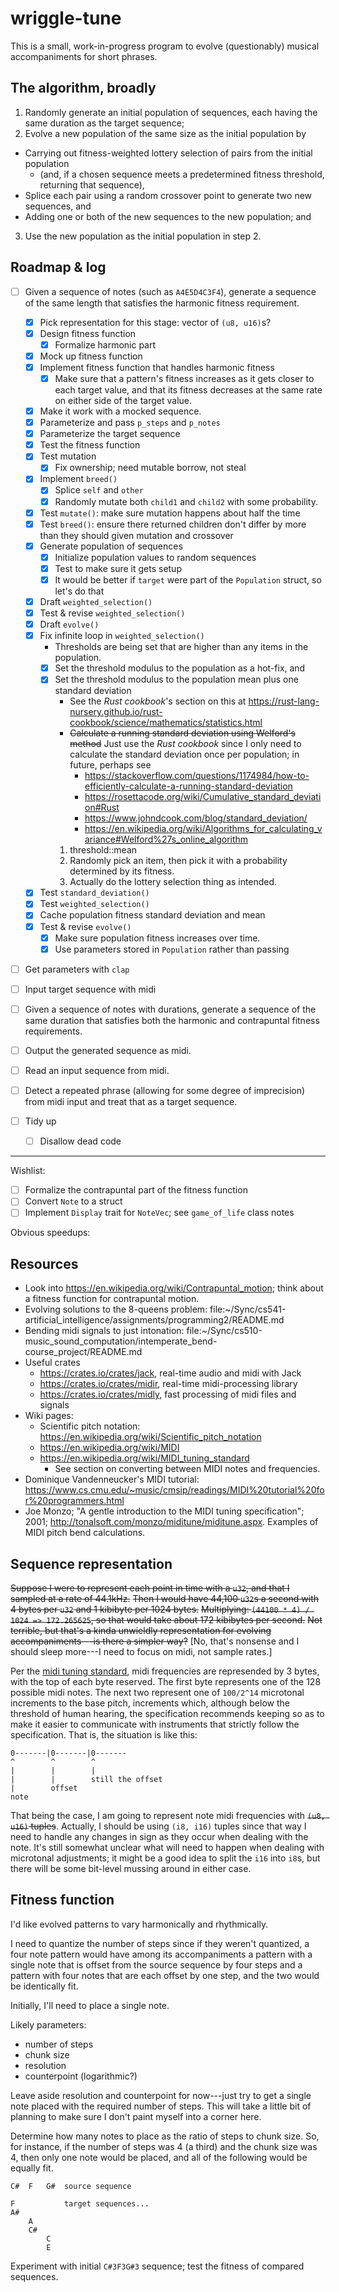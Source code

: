 # wriggle-tune

This is a small, work-in-progress program to evolve (questionably) musical accompaniments for short phrases.

## The algorithm, broadly

1. Randomly generate an initial population of sequences, each having the same duration as the target sequence;
2. Evolve a new population of the same size as the initial population by
  - Carrying out fitness-weighted lottery selection of pairs from the initial population
    - (and, if a chosen sequence meets a predetermined fitness threshold, returning that sequence),
  - Splice each pair using a random crossover point to generate two new sequences, and
  - Adding one or both of the new sequences to the new population; and
3. Use the new population as the initial population in step 2.

## Roadmap & log

- [ ] Given a sequence of notes (such as `A4E5D4C3F4`), generate a sequence of the same length that satisfies the harmonic fitness requirement.
	- [x] Pick representation for this stage: vector of `(u8, u16)`s?
	- [x] Design fitness function
		- [x] Formalize harmonic part
	- [x] Mock up fitness function
	- [x] Implement fitness function that handles harmonic fitness
		- [x] Make sure that a pattern's fitness increases as it gets closer to each target value, and that its fitness decreases at the same rate on either side of the target value.
	- [x] Make it work with a mocked sequence.
	- [x] Parameterize and pass `p_steps` and `p_notes`
	- [x] Parameterize the target sequence
	- [x] Test the fitness function
	- [x] Test mutation
		- [x] Fix ownership; need mutable borrow, not steal
	- [x] Implement `breed()`
		- [x] Splice `self` and `other`
		- [x] Randomly mutate both `child1` and `child2` with some probability.
	- [x] Test `mutate()`: make sure mutation happens about half the time
	- [x] Test `breed()`: ensure there returned children don't differ by more than they should given mutation and crossover
	- [x] Generate population of sequences
		- [x] Initialize population values to random sequences
		- [x] Test to make sure it gets setup
		- [x] It would be better if `target` were part of the `Population` struct, so let's do that
	- [x] Draft `weighted_selection()`
	- [x] Test & revise `weighted_selection()`
	- [x] Draft `evolve()`
	- [x] Fix infinite loop in `weighted_selection()`
		- Thresholds are being set that are higher than any items in the population.
		- [x] Set the threshold modulus to the population as a hot-fix, and
		- [x] Set the threshold modulus to the population mean plus one standard deviation
			- See the _Rust cookbook_'s section on this at https://rust-lang-nursery.github.io/rust-cookbook/science/mathematics/statistics.html
			- ~~Calculate a running standard deviation using Welford's method~~  Just use the _Rust cookbook_ since I only need to calculate the standard deviation once per population; in future, perhaps see
				- https://stackoverflow.com/questions/1174984/how-to-efficiently-calculate-a-running-standard-deviation
				- https://rosettacode.org/wiki/Cumulative_standard_deviation#Rust
				- https://www.johndcook.com/blog/standard_deviation/
				- https://en.wikipedia.org/wiki/Algorithms_for_calculating_variance#Welford%27s_online_algorithm
			1. threshold::mean
			2. Randomly pick an item, then pick it with a probability determined by its fitness.
			3. Actually do the lottery selection thing as intended.
	- [x] Test `standard_deviation()`
	- [x] Test `weighted_selection()`
	- [x] Cache population fitness standard deviation and mean
	- [x] Test & revise `evolve()`
		- [x] Make sure population fitness increases over time.
		- [x] Use parameters stored in `Population` rather than passing
- [ ] Get parameters with `clap`
- [ ] Input target sequence with midi

- [ ] Given a sequence of notes with durations, generate a sequence of the same duration that satisfies both the harmonic and contrapuntal fitness requirements.
- [ ] Output the generated sequence as midi.
- [ ] Read an input sequence from midi.
- [ ] Detect a repeated phrase (allowing for some degree of imprecision) from midi input and treat that as a target sequence.
- [ ] Tidy up
	- [ ] Disallow dead code

-----

Wishlist:

- [ ] Formalize the contrapuntal part of the fitness function
- [ ] Convert `Note` to a struct
- [ ] Implement `Display` trait for `NoteVec`; see `game_of_life` class notes

Obvious speedups:

## Resources

- Look into https://en.wikipedia.org/wiki/Contrapuntal_motion; think about a fitness function for contrapuntal motion.
- Evolving solutions to the 8-queens problem: file:~/Sync/cs541-artificial_intelligence/assignments/programming2/README.md
- Bending midi signals to just intonation: file:~/Sync/cs510-music_sound_computation/intemperate_bend-course_project/README.md
- Useful crates
	- https://crates.io/crates/jack, real-time audio and midi with Jack
	- https://crates.io/crates/midir, real-time midi-processing library
	- https://crates.io/crates/midly, fast processing of midi files and signals
- Wiki pages:
	- Scientific pitch notation: https://en.wikipedia.org/wiki/Scientific_pitch_notation
	- https://en.wikipedia.org/wiki/MIDI
	- https://en.wikipedia.org/wiki/MIDI_tuning_standard
		- See section on converting between MIDI notes and frequencies.
- Dominique Vandenneucker's MIDI tutorial: https://www.cs.cmu.edu/~music/cmsip/readings/MIDI%20tutorial%20for%20programmers.html
- Joe Monzo; "A gentle introduction to the MIDI tuning specification"; 2001; http://tonalsoft.com/monzo/miditune/miditune.aspx.  Examples of MIDI pitch bend calculations.

## Sequence representation

~~Suppose I were to represent each point in time with a `u32`, and that I sampled at a rate of 44.1kHz.~~
~~Then I would have 44,100 `u32`s a second with 4 bytes per `u32` and 1 kibibyte per 1024 bytes.~~
~~Multiplying: `(44100 * 4) / 1024 => 172.265625`, so that would take about 172 kibibytes per second.~~
~~Not terrible, but that's a kinda unwieldly representation for evolving accompaniments---is there a simpler way?~~
[No, that's nonsense and I should sleep more---I need to focus on midi, not sample rates.]

Per the [midi tuning standard](https://midi.org/midi-tuning-updated-specification), midi frequencies are represended by 3 bytes, with the top of each byte reserved.
The first byte represents one of the 128 possible midi notes.
The next two represent one of `100/2^14` microtonal increments to the base pitch, increments which, although below the threshold of human hearing, the specification recommends keeping so as to make it easier to communicate with instruments that strictly follow the specification.
That is, the situation is like this:

	0-------|0-------|0-------
	^        ^        ^
	|        |        |
	|        |        still the offset
	|        offset
	note

That being the case, I am going to represent note midi frequencies with ~~`(u8, u16)` tuples~~.
Actually, I should be using `(i8, i16)` tuples since that way I need to handle any changes in sign as they occur when dealing with the note.
It's still somewhat unclear what will need to happen when dealing with microtonal adjustments; it might be a good idea to split the `i16` into `i8`s, but there will be some bit-level mussing around in either case.

## Fitness function

I'd like evolved patterns to vary harmonically and rhythmically.

I need to quantize the number of steps since if they weren't quantized, a four note pattern would have among its accompaniments a pattern with a single note that is offset from the source sequence by four steps and a pattern with four notes that are each offset by one step, and the two would be identically fit.

Initially, I'll need to place a single note.

Likely parameters:

- number of steps
- chunk size
- resolution
- counterpoint (logarithmic?)

Leave aside resolution and counterpoint for now---just try to get a single note placed with the required number of steps.
This will take a little bit of planning to make sure I don't paint myself into a corner here.

Determine how many notes to place as the ratio of steps to chunk size.
So, for instance, if the number of steps was 4 (a third) and the chunk size was 4, then only one note would be placed, and all of the following would be equally fit.

	C#	F	G#	source sequence

	F			target sequences...
	A#
		A
		C#
			C
			E

Experiment with initial `C#3F3G#3` sequence; test the fitness of compared sequences.
